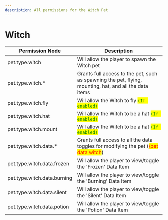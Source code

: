 ```yaml
---
description: All permissions for the Witch Pet
---
```



# Witch
| Permission Node | Description |
| - | - |
| pet.type.witch | Will allow the player to spawn the Witch pet |
| pet.type.witch.* | Grants full access to the pet, such as spawning the pet, flying, mounting, hat, and all the data items |
| pet.type.witch.fly | Will allow the Witch to fly <mark style="color:green;">`(If enabled)`</mark> |
| pet.type.witch.hat | Will allow the Witch to be a hat <mark style="color:green;">`(If enabled)`</mark> |
| pet.type.witch.mount | Will allow the Witch to be a hat <mark style="color:green;">`(If enabled)`</mark> |
| pet.type.witch.data.* | Grants full access to all the data toggles for modifying the pet (<mark style="color:red;">/pet data witch</mark>) |
| pet.type.witch.data.frozen | Will allow the player to view/toggle the 'Frozen' Data Item |
| pet.type.witch.data.burning | Will allow the player to view/toggle the 'Burning' Data Item |
| pet.type.witch.data.silent | Will allow the player to view/toggle the 'Silent' Data Item |
| pet.type.witch.data.potion | Will allow the player to view/toggle the 'Potion' Data Item |

